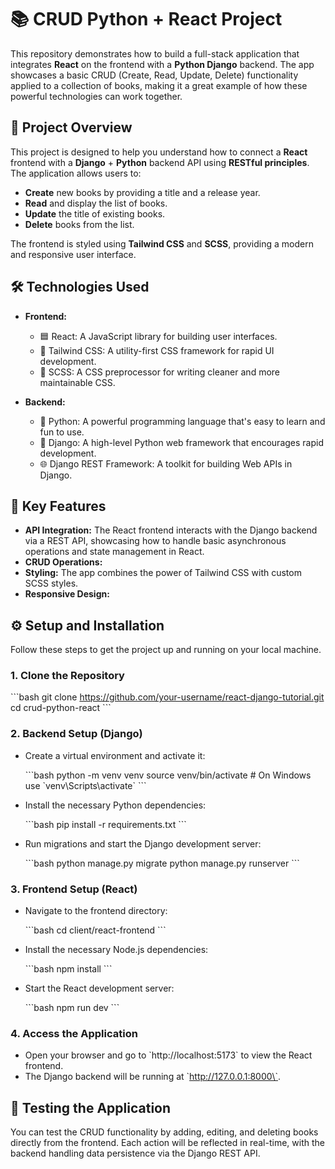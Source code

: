 # 📚 CRUD Python + React Project

 This repository demonstrates how to build a full-stack application that integrates **React** on the frontend with a **Python Django** backend. The app showcases a basic CRUD (Create, Read, Update, Delete) functionality applied to a collection of books, making it a great example of how these powerful technologies can work together.

## 🚀 Project Overview

This project is designed to help you understand how to connect a **React** frontend with a **Django** + **Python** backend API using **RESTful principles**. The application allows users to:

- **Create** new books by providing a title and a release year.
- **Read** and display the list of books.
- **Update** the title of existing books.
- **Delete** books from the list.

The frontend is styled using **Tailwind CSS** and **SCSS**, providing a modern and responsive user interface.

## 🛠️ Technologies Used

- **Frontend:**
  - 🟦 React: A JavaScript library for building user interfaces.
  - 🎨 Tailwind CSS: A utility-first CSS framework for rapid UI development.
  - 💅 SCSS: A CSS preprocessor for writing cleaner and more maintainable CSS.

- **Backend:**
  - 🐍 Python: A powerful programming language that's easy to learn and fun to use.
  - 🦄 Django: A high-level Python web framework that encourages rapid development.
  - 🌐 Django REST Framework: A toolkit for building Web APIs in Django.

## 🎯 Key Features

- **API Integration:** The React frontend interacts with the Django backend via a REST API, showcasing how to handle basic asynchronous operations and state management in React.
- **CRUD Operations:**
- **Styling:** The app combines the power of Tailwind CSS with custom SCSS styles.
- **Responsive Design:**

## ⚙️ Setup and Installation

Follow these steps to get the project up and running on your local machine.

### 1. Clone the Repository

\`\`\`bash
git clone https://github.com/your-username/react-django-tutorial.git
cd crud-python-react
\`\`\`

### 2. Backend Setup (Django)

- Create a virtual environment and activate it:

  \`\`\`bash
  python -m venv venv
  source venv/bin/activate  # On Windows use \`venv\\Scripts\\activate\`
  \`\`\`

- Install the necessary Python dependencies:

  \`\`\`bash
  pip install -r requirements.txt
  \`\`\`

- Run migrations and start the Django development server:

  \`\`\`bash
  python manage.py migrate
  python manage.py runserver
  \`\`\`

### 3. Frontend Setup (React)

- Navigate to the frontend directory:

  \`\`\`bash
  cd client/react-frontend
  \`\`\`

- Install the necessary Node.js dependencies:

  \`\`\`bash
  npm install
  \`\`\`

- Start the React development server:

  \`\`\`bash
  npm run dev
  \`\`\`

### 4. Access the Application

- Open your browser and go to \`http://localhost:5173\` to view the React frontend.
- The Django backend will be running at \`http://127.0.0.1:8000\`.

## 🧪 Testing the Application

You can test the CRUD functionality by adding, editing, and deleting books directly from the frontend. Each action will be reflected in real-time, with the backend handling data persistence via the Django REST API.
